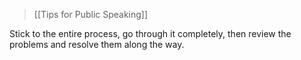 > [[Tips for Public Speaking]]

Stick to the entire process, go through it completely, then review the problems and resolve them along the way.